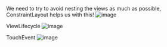 We need to try to avoid nesting the views as much as possible, ConstraintLayout helps us with this!
![image](https://github.com/user-attachments/assets/d266ec7a-c5b0-47db-b85f-42aef1b2a8ed)

ViewLifecycle
![image](https://github.com/user-attachments/assets/3a405060-b6e2-46a7-991a-9527c4eeaea1)

TouchEvent
![image](https://github.com/user-attachments/assets/0c7760b2-9e61-47d2-992b-03c5506865c0)



